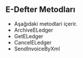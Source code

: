## E-Defter Metodları
* Aşağıdaki metodlari içerir.
* ArchiveELedger
* GetELedger
* CancelELedger
* SendInvoiceByXml